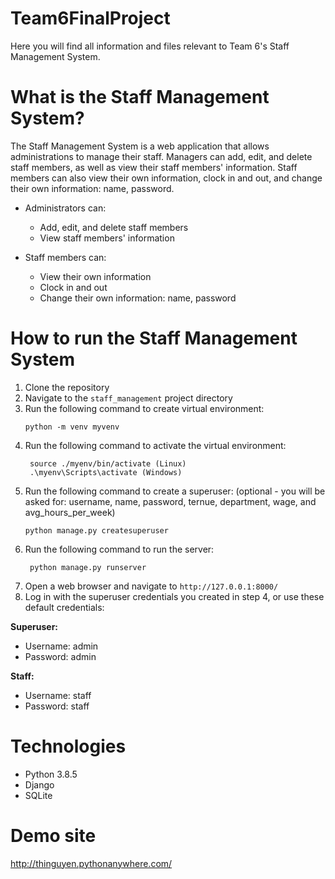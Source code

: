 # Team6FinalProject
Here you will find all information and files relevant to Team 6's Staff Management System.

# What is the Staff Management System?
The Staff Management System is a web application that allows administrations to manage their staff. Managers can add, edit, and delete staff members, as well as view their staff members' information. Staff members can also view their own information, clock in and out, and change their own information: name, password.

- Administrators can:
  - Add, edit, and delete staff members
  - View staff members' information

- Staff members can:
  - View their own information
  - Clock in and out
  - Change their own information: name, password

# How to run the Staff Management System
1. Clone the repository
2. Navigate to the `staff_management` project directory
3. Run the following command to create virtual environment:
   ```
   python -m venv myvenv
   ```
4. Run the following command to activate the virtual environment:
   ```
    source ./myenv/bin/activate (Linux)
    .\myenv\Scripts\activate (Windows)
   ```
4. Run the following command to create a superuser: (optional - you will be asked for: username, name, password, ternue, department, wage, and avg_hours_per_week)
   ```
   python manage.py createsuperuser
   ```
5. Run the following command to run the server:
   ```
    python manage.py runserver
   ```
6. Open a web browser and navigate to `http://127.0.0.1:8000/`
7. Log in with the superuser credentials you created in step 4, or use these default credentials:

  **Superuser:**
   - Username: admin
   - Password: admin

  **Staff:**
   - Username: staff
   - Password: staff

# Technologies
  - Python 3.8.5
  - Django
  - SQLite

# Demo site
http://thinguyen.pythonanywhere.com/
